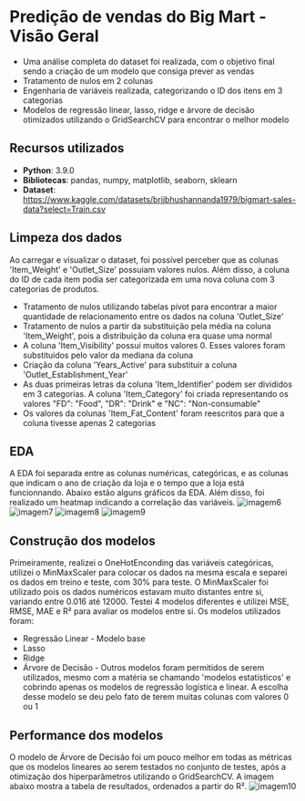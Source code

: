 # Predição de vendas do Big Mart - Visão Geral
 - Uma análise completa do dataset foi realizada, com o objetivo final sendo a criação de um modelo que consiga prever as vendas
 - Tratamento de nulos em 2 colunas
 - Engenharia de variáveis realizada, categorizando o ID dos itens em 3 categorias
 - Modelos de regressão linear, lasso, ridge e árvore de decisão otimizados utilizando o GridSearchCV para encontrar o melhor modelo

## Recursos utilizados
 - **Python**: 3.9.0
 - **Bibliotecas**: pandas, numpy, matplotlib, seaborn, sklearn
 - **Dataset**: https://www.kaggle.com/datasets/brijbhushannanda1979/bigmart-sales-data?select=Train.csv

## Limpeza dos dados
Ao carregar e visualizar o dataset, foi possível perceber que as colunas 'Item_Weight' e 'Outlet_Size' possuiam valores nulos. Além disso, a coluna do ID de cada item podia ser categorizada em uma nova coluna com 3 categorias de produtos.
 - Tratamento de nulos utilizando tabelas pivot para encontrar a maior quantidade de relacionamento entre os dados na coluna 'Outlet_Size'
 - Tratamento de nulos a partir da substituição pela média na coluna 'Item_Weight', pois a distribuição da coluna era quase uma normal
 - A coluna 'Item_Visibility' possui muitos valores 0. Esses valores foram substituidos pelo valor da mediana da coluna
 - Criação da coluna 'Years_Active' para substituir a coluna 'Outlet_Establishment_Year'
 - As duas primeiras letras da coluna 'Item_Identifier' podem ser divididos em 3 categorias. A coluna 'Item_Category' foi criada representando os valores "FD": "Food", "DR": "Drink" e "NC": "Non-consumable"
 - Os valores da colunas 'Item_Fat_Content' foram reescritos para que a coluna tivesse apenas 2 categorias

## EDA
A EDA foi separada entre as colunas numéricas, categóricas, e as colunas que indicam o ano de criação da loja e o tempo que a loja está funcionnando. Abaixo estão alguns gráficos da EDA. Além disso, foi realizado um heatmap indicando a correlação das variáveis.
![imagem6](https://github.com/vitorccmanso/Pos-Graduacao/assets/129124026/761960b6-798e-48f7-8a13-1a309835a750)
![imagem7](https://github.com/vitorccmanso/Pos-Graduacao/assets/129124026/e63cbf24-b25b-4583-9d84-df5db78cf76e)
![imagem8](https://github.com/vitorccmanso/Pos-Graduacao/assets/129124026/1a37f331-4c92-4655-97e5-913870991592)
![imagem9](https://github.com/vitorccmanso/Pos-Graduacao/assets/129124026/a2bdfd9f-d1e6-4180-9d04-bbbf300758e2)

## Construção dos modelos
Primeiramente, realizei o OneHotEnconding das variáveis categóricas, utilizei o MinMaxScaler para colocar os dados na mesma escala e separei os dados em treino e teste, com 30% para teste. O MinMaxScaler foi utilizado pois os dados numéricos estavam muito distantes entre si, variando entre 0.016 até 12000.
Testei 4 modelos diferentes e utilizei MSE, RMSE, MAE e R² para avaliar os modelos entre si. 
Os modelos utilizados foram:
 - Regressão Linear - Modelo base
 - Lasso
 - Ridge
 - Árvore de Decisão - Outros modelos foram permitidos de serem utilizados, mesmo com a matéria se chamando 'modelos estatísticos' e cobrindo apenas os modelos de regressão logística e linear. A escolha desse modelo se deu pelo fato de terem muitas colunas com valores 0 ou 1

## Performance dos modelos
O modelo de Árvore de Decisão foi um pouco melhor em todas as métricas que os modelos lineares ao serem testados no conjunto de testes, após a otimização dos hiperparâmetros utilizando o GridSearchCV. A imagem abaixo mostra a tabela de resultados, ordenados a partir do R².
![imagem10](https://github.com/vitorccmanso/Pos-Graduacao/assets/129124026/4031b06b-3cc5-457c-bd25-dc5a5e2fa84b)









